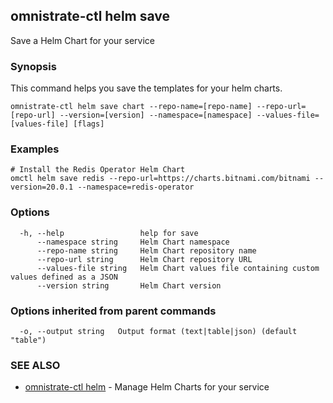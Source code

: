 ## omnistrate-ctl helm save

Save a Helm Chart for your service

### Synopsis

This command helps you save the templates for your helm charts.

```
omnistrate-ctl helm save chart --repo-name=[repo-name] --repo-url=[repo-url] --version=[version] --namespace=[namespace] --values-file=[values-file] [flags]
```

### Examples

```
# Install the Redis Operator Helm Chart
omctl helm save redis --repo-url=https://charts.bitnami.com/bitnami --version=20.0.1 --namespace=redis-operator
```

### Options

```
  -h, --help                 help for save
      --namespace string     Helm Chart namespace
      --repo-name string     Helm Chart repository name
      --repo-url string      Helm Chart repository URL
      --values-file string   Helm Chart values file containing custom values defined as a JSON
      --version string       Helm Chart version
```

### Options inherited from parent commands

```
  -o, --output string   Output format (text|table|json) (default "table")
```

### SEE ALSO

- [omnistrate-ctl helm](omnistrate-ctl_helm.md) - Manage Helm Charts for your service
